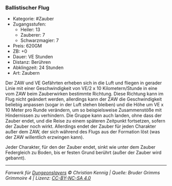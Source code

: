 ### Ballistischer Flug

- Kategorie: #Zauber
- Zugangsstufen:
  - Heiler: 13
  - Zauberer: 7
  - Schwarzmagier: 7
- Preis: 620GM
- ZB: +0
- Dauer: VE Stunden
- Distanz: Berühren
- Abklingzeit: 24 Stunden
- Art: Zaubern



Der ZAW und VE Gefährten erheben sich in die Luft und fliegen in gerader Linie mit einer Geschwindigkeit von VE/2 x 10 Kilometern/Stunde in eine vom ZAW beim Zauberwirken bestimmte Richtung. Diese Richtung kann im Flug nicht geändert werden, allerdings kann der ZAW die Geschwindigkeit beliebig anpassen (sogar in der Luft stehen bleiben) und die Höhe um VE x 10 Meter pro Runde verändern, um so beispielsweise Zusammenstöße mit Hindernissen zu verhindern. Die Gruppe kann auch landen, ohne dass der Zauber endet, und die Reise zu einem späteren Zeitpunkt fortsetzen, sofern der Zauber noch wirkt. Allerdings endet der Zauber für jeden Charakter außer dem ZAW, der sich während des Flugs aus der Formation löst (was der ZAW willentlich erzwingen kann).

Jeder Charakter, für den der Zauber endet, sinkt wie unter dem Zauber Federgleich zu Boden, bis er festen Grund berührt (außer der Zauber wird gebannt).

---

_Fanwerk für [Dungeonslayers](https://www.dungeonslayers.net/) © Christian Kennig | Quelle: Bruder Grimms Grimmoire 4 | Lizenz: [CC-BY-NC-SA 4.0](https://creativecommons.org/licenses/by-nc-sa/4.0/deed.de)_
